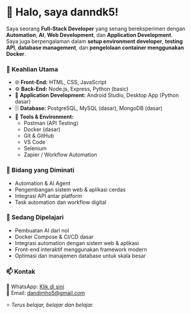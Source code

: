 # 👋 Halo, saya danndk5!

Saya seorang **Full-Stack Developer** yang senang bereksperimen dengan **Automation**, **AI**, **Web Development**, dan **Application Development**.  
Saya juga berpengalaman dalam **setup environment developer**, **testing API**, **database management**, dan **pengelolaan container menggunakan Docker**.


### 🧠 Keahlian Utama
- 🌐 **Front-End:** HTML, CSS, JavaScript  
- ⚙️ **Back-End:** Node.js, Express, Python (basic)  
- 📱 **Application Development:** Android Studio, Desktop App (Python dasar)  
- 🗄️ **Database:** PostgreSQL, MySQL (dasar), MongoDB (dasar)  
- 🧩 **Tools & Environment:**
  - Postman (API Testing)  
  - Docker (dasar)  
  - Git & GitHub  
  - VS Code  
  - Selenium  
  - Zapier / Workflow Automation  


### 🤖 Bidang yang Diminati
- Automation & AI Agent  
- Pengembangan sistem web & aplikasi cerdas  
- Integrasi API antar platform  
- Task automation dan workflow digital  


### 🔭 Sedang Dipelajari
- Pembuatan AI dari nol  
- Docker Compose & CI/CD dasar  
- Integrasi automation dengan sistem web & aplikasi  
- Front-end interaktif menggunakan framework modern  
- Optimasi dan manajemen database untuk skala besar  


### 📫 Kontak
📱 WhatsApp: [Klik di sini](https://wa.me/6281244702737)  
📧 Email: dandimho5@gmail.com  

⭐ *Terus belajar, belajar dan belajar.*
